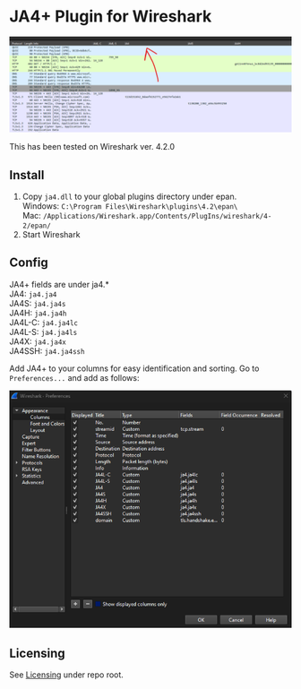 # JA4+ Plugin for Wireshark

![JA4](https://github.com/FoxIO-LLC/ja4/blob/main/wireshark/screenshot.png)

This has been tested on Wireshark ver. 4.2.0

## Install
1. Copy ```ja4.dll``` to your global plugins directory under epan.  
Windows: ```C:\Program Files\Wireshark\plugins\4.2\epan\```  
Mac: ```/Applications/Wireshark.app/Contents/PlugIns/wireshark/4-2/epan/```  
2. Start Wireshark

## Config
JA4+ fields are under ja4.*  
JA4: ```ja4.ja4```  
JA4S: ```ja4.ja4s```  
JA4H: ```ja4.ja4h```  
JA4L-C: ```ja4.ja4lc```  
JA4L-S: ```ja4.ja4ls```  
JA4X: ```ja4.ja4x```  
JA4SSH: ```ja4.ja4ssh```  

Add JA4+ to your columns for easy identification and sorting. Go to ```Preferences...``` and add as follows:

![Config](https://github.com/FoxIO-LLC/ja4/blob/main/wireshark/column-config.png)

## Licensing
See [Licensing](https://github.com/FoxIO-LLC/ja4/tree/main#licensing) under repo root.
